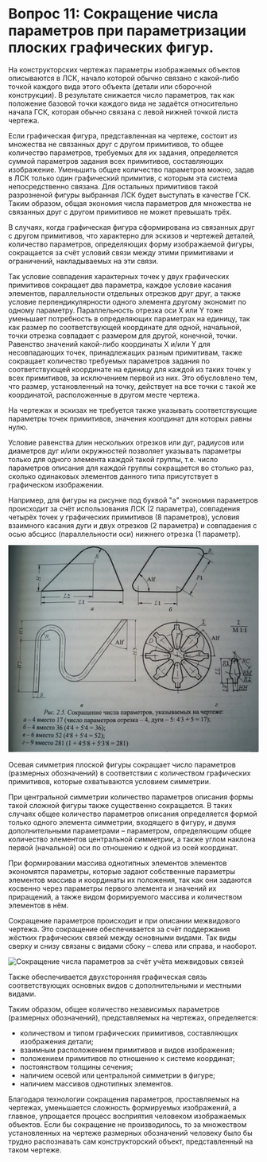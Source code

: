 # Вопрос 11: Сокращение числа параметров при параметризации плоских графических фигур.

На конструкторских чертежах параметры изображаемых объектов описываются в ЛСК, начало которой обычно связано с какой-либо точкой каждого вида этого объекта (детали или сборочной конструкции). В результате снижается число параметров, так как положение базовой точки каждого вида не задаётся относительно начала ГСК, которая обычно связана с левой нижней точкой листа чертежа.

Если графическая фигура, представленная на чертеже, состоит из множества не связанных друг с другом примитивов, то общее количество параметров, требуемых для их задания, определяется суммой параметров задания всех примитивов, составляющих изображение. Уменьшить общее количество параметров можно, задав в ЛСК только один графический примитив, с которым эта система непосредственно связана. Для остальных примитивов такой разрозненой фигуры выбранная ЛСК будет выступать в качестве ГСК. Таким образом, общая экономия числа параметров для множества не связанных друг с другом примитивов не может превышать трёх.

В случаях, когда графическая фигура сформирована из связанных друг с другом примитивов, что характерно для эскизов и чертежей деталей, количество параметров, определяющих форму изображаемой фигуры, сокращается за счёт условий связи между этими примитивами и ограничений, накладываемых на эти связи.

Так условие совпадения характерных точек у двух графических примитивов сокращает два параметра, каждое условие касания элементов, параллельности отдельных отрезков друг друг, а также условие перпендикулярности одного элемента другому экономит по одному параметру. Параллельность отрезка оси X или Y тоже уменьшает потребность в определяющих параметрах на единицу, так как размер по соответствующей координате для одной, начальной, точки отрезка совпадает с размером для другой, конечной, точки. Равенство значений какой-либо координаты X и/или Y для несовпадающих точек, принадлежащих разным примитивам, также сокращает количество требуемых параметров задания по соответствующей координате на единицу для каждой из таких точек у всех примитивов, за исключением первой из них. Это обусловлено тем, что размер, установленный на точку, действует на все точки с такой же координатой, расположенные в другом месте чертежа.

На чертежах и эскизах не требуется также указывать соответствующие параметры точек примитивов, значения коопдинат для которых равны нулю.

Условие равенства длин нескольких отрезков или дуг, радиусов или диаметров дуг и/или окружностей позволяет указывать параметры только для одного элемента каждой такой группы, т.е. число параметров описания для каждой группы сокращается во столько раз, сколько одинаковых элементов данного типа присутствует в графическом изображении.

Например, для фигуры на рисунке под буквой "а" экономия параметров происходит за счёт использования ЛСК (2 параметра), совпадения четырёх точек у графических примитивов (8 параметров), условия взаимного касания дуги и двух отрезков (2 параметра) и совпадаения с осью абсцисс (параллельности оси) нижнего отрезка (1 параметр).

![Сокращение числа параметров](../resources/imgs/11/pic_1.jpg)

Осевая симметрия плоской фигуры сокращает число параметров (размерных обозначений) в соответствии с количеством графических примитивов, которые охватываются условием симметрии.

При центральной симметрии количество параметров описания формы такой сложной фигуры также существенно сокращается. В таких случаях общее количество параметров описания определяется формой только одного элемента симметрии, входящего в фигуру, и двумя дополнительными параметрами – параметром, определяющим общее количество элементов центральной симметрии, а также углом наклона первой (начальной) оси по отношению к одной из осей координат.

При формировании массива однотипных элементов элементов экономятся параметры, которые задают собственные параметры элементов массива и координаты их положения, так как они задаются косвенно через параметры первого элемента и значений их приращений, а также видом формируемого массива и количеством элементов в нём.

Сокращение параметров происходит и при описании межвидового чертежа. Это сокращение обеспечивается за счёт поддержания жёстких графических связей между основными видами. Так виды сверху и снизу связаны с видами сбоку – слева или справа, и наоборот.

![Сокращение числа параметров за счёт учёта межвидовых связей](../resources/imgs/11/2.pics)

Также обеспечивается двухсторонняя графическая связь соответствующих основных видов с дополнительными и местными видами.

Таким образом, общее количество независимых параметров (размерных обозначений), представляемых на чертежах, определяется:

- количеством и типом графических примитивов, составляющих изображения детали;
- взаимным расположением примитивов и видов изображения;
- положением примитивов по отношению к системе координат;
- постоянством толщины сечения;
- наличием осевой или центральной симметрии в фигуре;
- наличием массивов однотипных элементов.

Благодаря технологии сокращения параметров, проставляемых на чертежах, уменьшается сложность формируемых изображений, а главное, упрощается процесс восприятия человеком изображаемых объектов. Если бы сокращение не производилось, то за множеством установленных на чертеже размерных обозначений человеку было бы трудно распознавать сам конструкторский объект, представленный на таком чертеже.


